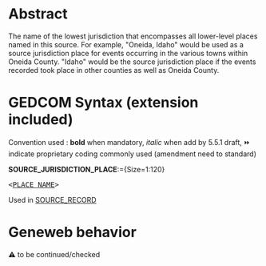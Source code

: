 ﻿# Abstract
The name of the lowest jurisdiction that encompasses all lower-level places named in this source.  For
example, "Oneida, Idaho" would be used as a source jurisdiction place for events occurring in the
various towns within Oneida County. "Idaho" would be the source jurisdiction place if the events
recorded took place in other counties as well as Oneida County.


# GEDCOM Syntax (extension included)
Convention used : **bold** when mandatory, _italic_ when add by 5.5.1 draft, &#x23E9; indicate proprietary coding commonly used (amendment need to standard)<br />

**SOURCE_JURISDICTION_PLACE**:={Size=1:120}
<pre>
&lt;<a href=Ged.PLACE_NAME.md>PLACE_NAME</a>&gt;
</pre>
Used in <a href=Ged.SOURCE_RECORD.md>SOURCE_RECORD</a><br />

# Geneweb behavior


:warning: to be continued/checked

